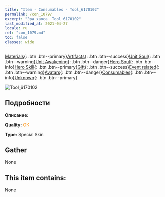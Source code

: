 ```yaml
---
title: "Item - Consumables - Tool_6170102"
permalink: /con_1079/
excerpt: "Эра хаоса  Tool_6170102"
last_modified_at: 2021-04-27
locale: ru
ref: "con_1079.md"
toc: false
classes: wide
---
```

 [Materials](/ItemsRU/){: .btn .btn--primary}[Artifacts](/ItemsRU/Artifacts/){: .btn .btn--success}[Unit Soul](/ItemsRU/UnitSoul/){: .btn .btn--warning}[Unit Awakening](/ItemsRU/UnitAwakening/){: .btn .btn--danger}[Hero Soul](/ItemsRU/HeroSoul/){: .btn .btn--info}[Hero Skill](/ItemsRU/HeroSkill/){: .btn .btn--primary}[Gift](/ItemsRU/Gift/){: .btn .btn--success}[Event related](/ItemsRU/Events/){: .btn .btn--warning}[Avatars](/ItemsRU/Avatars/){: .btn .btn--danger}[Consumables](/ItemsRU/Consumables/){: .btn .btn--info}[Unknown](/ItemsRU/Unknown/){: .btn .btn--primary}

 ![Tool_6170102](/images/h/h_Cassanbel3.jpg)

## Подробности
 **Описание:** 

 **Quality:** <span style="color: #FF8C00">OK</span>

 **Type:** Special Skin

## Gather

  None

## This item contains:

  None

